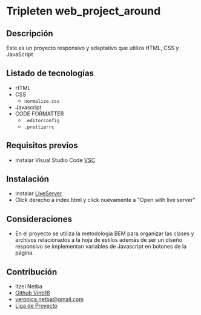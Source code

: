 # Tripleten web_project_around

## Descripción

Este es un proyecto responsivo y adaptativo que utiliza HTML, CSS y JavaScript

## Listado de tecnologías

- HTML
- CSS
  - `normalize.css`
- Javascript
- CODE FORMATTER
  - `.editorconfig`
  - `.prettierrc`

## Requisitos previos

- Instalar Visual Studio Code [VSC](https://code.visualstudio.com/)

## Instalación

- Instalar [LiveServer](https://marketplace.visualstudio.com/items?itemName=ritwickdey.LiveServer)
- Click derecho a index.html y click nuevamente a "Open with live server"

## Consideraciones

- En el proyecto se utiliza la metodología BEM para organizar las clases y archivos relacionados a la hoja de estilos además de ser un diseño responsivo se implementan variables de Javascript en botones de la página.

## Contribución

- Itzel Netba
- [Github Vinb18](https://github.com/vinb18/web_project_around.git)
- veronica.netba@gmail.com
- [Liga de Proyecto](https://vinb18.github.io/web_project_around/)
